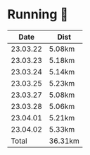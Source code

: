 # Running 🏈

| Date   | Dist |
|---|---|
| 23.03.22 | 5.08km | 
| 23.03.23 | 5.18km |
| 23.03.24 | 5.14km |
| 23.03.25 | 5.23km |
| 23.03.27 | 5.08km |
| 23.03.28 | 5.06km |
| 23.04.01 | 5.21km |
| 23.04.02 | 5.33km |
| Total    | 36.31km|

